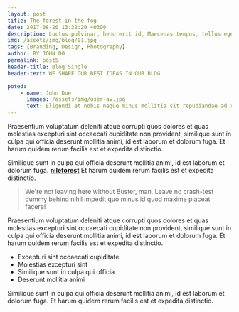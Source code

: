 ```yaml
---
layout: post
title: The forest in the fog
date: 2017-08-20 13:32:20 +0300
description: Luctus pulvinar, hendrerit id, Maecenas tempus, tellus eget lorem. Maecenas nec odio et is ante.
img: /assets/img/blog/01.jpg
tags: [Branding, Design, Photography]
author: BY JOHN DO
permalink: post5
header-title: Blog Single
header-text: WE SHARE OUR BEST IDEAS IN OUR BLOG

poted: 
    - name: John Doe
      images: /assets/img/user-av.jpg
      text: Eligendi et nobis neque minus mollitia sit repudiandae ad repellendus recusandae alias fugit accusantium laboriosam nisi reiciendis deleniti tenetur molestiae maxime id quaerat consequatur fugiat aliquam laborum nam aliquid. Consectetur, perferendis?
---
```

Praesentium voluptatum deleniti atque corrupti quos dolores et quas molestias excepturi sint occaecati cupiditate non provident, similique sunt in culpa qui officia deserunt mollitia animi, id est laborum et dolorum fuga. Et harum quidem rerum facilis est et expedita distinctio.

Similique sunt in culpa qui officia deserunt mollitia animi, id est laborum et dolorum fuga. **[nileforest](http://nileforest.co)** Et harum quidem rerum facilis est et expedita distinctio.

>We're not leaving here without Buster, man. Leave no crash-test dummy behind nihil impedit quo minus id quod maxime placeat facere!

Praesentium voluptatum deleniti atque corrupti quos dolores et quas molestias excepturi sint occaecati cupiditate non provident, similique sunt in culpa qui officia deserunt mollitia animi, id est laborum et dolorum fuga. Et harum quidem rerum facilis est et expedita distinctio.

* Excepturi sint occaecati cupiditate
* Molestias excepturi sint
* Similique sunt in culpa qui officia
* Deserunt mollitia animi
 
Similique sunt in culpa qui officia deserunt mollitia animi, id est laborum et dolorum fuga. Et harum quidem rerum facilis est et expedita distinctio.